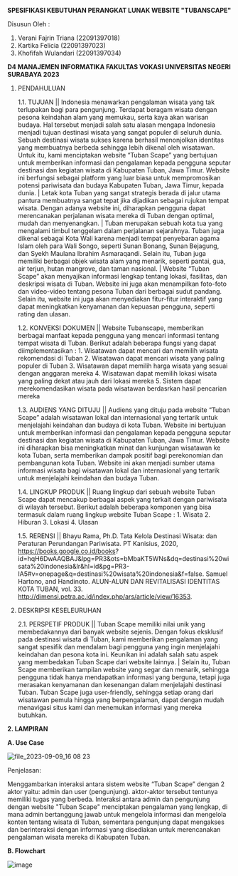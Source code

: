 **SPESIFIKASI KEBUTUHAN PERANGKAT LUNAK WEBSITE "TUBANSCAPE"**

Disusun Oleh :
1.   Verani Fajrin Triana     (22091397018)
2.   Kartika Felicia      	  (22091397023)
3.   Khofifah Wulandari     	(22091397034)
   
**D4 MANAJEMEN INFORMATIKA 
FAKULTAS VOKASI 
UNIVERSITAS NEGERI SURABAYA
2023**

1. PENDAHULUAN
   
   1.1. TUJUAN ||
            Indonesia menawarkan pengalaman wisata yang tak terlupakan bagi para pengunjung. Terdapat beragam wisata dengan          pesona keindahan alam yang memukau, serta kaya akan warisan budaya. Hal tersebut menjadi salah satu alasan mengapa           Indonesia menjadi tujuan destinasi wisata yang sangat populer di seluruh dunia. Sebuah destinasi wisata sukses               karena berhasil menonjolkan identitas yang membuatnya berbeda sehingga lebih dikenal oleh wisatawan. Untuk itu, kami         menciptakan website “Tuban Scape” yang bertujuan untuk memberikan informasi dan pengalaman kepada pengguna seputar           destinasi dan kegiatan wisata di Kabupaten Tuban, Jawa Timur. Website ini berfungsi sebagai platform yang luar biasa         untuk mempromosikan potensi pariwisata dan budaya Kabupaten Tuban, Jawa Timur, kepada dunia. |
            Letak kota Tuban yang sangat strategis berada di jalur utama pantura membuatnya sangat tepat jika dijadikan              sebagai rujukan tempat wisata. Dengan adanya website ini, diharapkan pengguna dapat merencanakan perjalanan wisata           mereka di Tuban dengan optimal, mudah dan menyenangkan. |
            Tuban merupakan sebuah kota tua yang mengalami timbul tenggelam dalam perjalanan sejarahnya. Tuban juga dikenal          sebagai Kota Wali karena menjadi tempat penyebaran agama Islam oleh para Wali Songo, seperti Sunan Bonang, Sunan             Bejagung, dan Syekh Maulana Ibrahim Asmaraqandi. Selain itu, Tuban juga memiliki berbagai objek wisata alam yang             menarik, seperti pantai, gua, air terjun, hutan mangrove, dan taman nasional. |
            Website “Tuban Scape” akan menyajikan informasi lengkap tentang lokasi, fasilitas, dan deskripsi wisata di               Tuban. Website ini juga akan menampilkan foto-foto dan video-video tentang pesona Tuban dari berbagai sudut                  pandang. Selain itu, website ini juga akan menyediakan fitur-fitur interaktif yang dapat meningkatkan kenyamanan             dan kepuasan pengguna, seperti rating dan ulasan.

   1.2. KONVEKSI DOKUMEN ||
            Website Tubanscape, memberikan berbagai manfaat kepada pengguna yang mencari informasi tentang tempat wisata di          Tuban. Berikut adalah beberapa fungsi yang dapat diimplementasikan :
         1. Wisatawan dapat mencari dan memilih wisata rekomendasi di Tuban
         2. Wisatawan dapat mencari wisata yang paling populer di Tuban
         3. Wisatawan dapat memilih harga wisata yang sesuai dengan anggaran mereka
         4. Wisatawan dapat memilih lokasi wisata yang paling dekat atau jauh dari lokasi mereka
         5. Sistem dapat merekomendasikan wisata pada wisatawan berdasrkan hasil pencarian mereka

   1.3. AUDIENS YANG DITUJU ||
            Audiens yang dituju pada website “Tuban Scape” adalah wisatawan lokal dan internasional yang tertarik untuk              menjelajahi keindahan dan budaya di kota Tuban. Website ini bertujuan untuk memberikan informasi dan pengalaman              kepada pengguna seputar destinasi dan kegiatan wisata di Kabupaten Tuban, Jawa Timur. Website ini diharapkan bisa            meningkatkan minat dan kunjungan wisatawan ke kota Tuban, serta memberikan dampak positif bagi perekonomian dan              pembangunan kota Tuban. Website ini akan menjadi sumber utama informasi wisata bagi wisatawan lokal dan                      internasional yang tertarik untuk menjelajahi keindahan dan budaya Tuban.

   1.4. LINGKUP PRODUK ||
            Ruang lingkup dari sebuah website Tuban Scape dapat mencakup berbagai aspek yang terkait dengan pariwisata di            wilayah tersebut. Berikut adalah beberapa komponen yang bisa termasuk dalam ruang lingkup website Tuban Scape :
         1. Wisata
         2. Hiburan
         3. Lokasi
         4. Ulasan
   
   1.5. RERENSI ||
         Bhayu Rama, Ph.D. Tata Kelola Destinasi Wisata: dan Peraturan Perundangan Pariwisata. PT Kanisius, 2020,                         https://books.google.co.id/books?                                              
            id=hqH6DwAAQBAJ&lpg=PR3&ots=bMbaKT5WNs&dq=destinasi%20wisata%20indonesia&lr&hl=id&pg=PR3-                                    IA5#v=onepage&q=destinasi%20wisata%20indonesia&f=false.
         Samuel Hartono, and Handinoto. ALUN-ALUN DAN REVITALISASI IDENTITAS KOTA TUBAN, vol. 33.                                        http://dimensi.petra.ac.id/index.php/ars/article/view/16353.
   
 3. DESKRIPSI KESELEURUHAN
    
    2.1. PERSPETIF PRODUK || 
               Tuban Scape memiliki nilai unik yang membedakannya dari banyak website sejenis. Dengan fokus eksklusif pada             destinasi wisata di Tuban, kami memberikan pengalaman yang sangat spesifik dan mendalam bagi pengguna yang ingin             menjelajahi keindahan dan pesona kota ini. Keunikan ini adalah salah satu aspek yang membedakan Tuban Scape dari             website lainnya. |
                Selain itu, Tuban Scape memberikan tampilan website yang segar dan menarik, sehingga pengguna tidak hanya              mendapatkan informasi yang berguna, tetapi juga merasakan kenyamanan dan kesenangan dalam menjelajahi destinasi              Tuban. Tuban Scape juga user-friendly, sehingga setiap orang dari wisatawan pemula hingga yang berpengalaman,                dapat dengan mudah menavigasi situs kami dan menemukan informasi yang mereka butuhkan.


**2. LAMPIRAN**
   
   **A. Use Case**
   
![file_2023-09-09_16 08 23](https://github.com/22091397023KartikaFelicia/TubanSpace/assets/124429174/8ecc0037-5949-4f41-85b2-d186d88d1fda)

Penjelasan: 

Menggambarkan interaksi antara sistem website “Tuban Scape” dengan 2 aktor yaitu: admin dan user (pengunjung). aktor-aktor tersebut tentunya memiliki tugas yang berbeda. Interaksi antara admin dan pengunjung dengan website "Tuban Scape" menciptakan pengalaman yang lengkap, di mana admin bertanggung jawab untuk mengelola informasi dan mengelola konten tentang wisata di Tuban, sementara pengunjung dapat mengakses dan berinteraksi dengan informasi yang disediakan untuk merencanakan pengalaman wisata mereka di Kabupaten Tuban.


   **B. Flowchart**

![image](https://github.com/22091397023KartikaFelicia/TubanSpace/assets/124429174/df50dcfd-8e4c-4c51-8e82-cfcfb22921fd)






